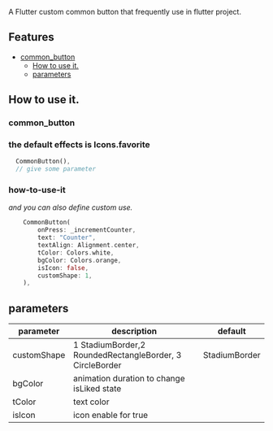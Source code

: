 A Flutter custom common button that frequently use in flutter project.  

## Features


- [common_button](#common_button)
    - [How to use it.](#how-to-use-it)
    - [parameters](#parameters)

##  How to use it.



### common_button
### the default effects is Icons.favorite
```dart
  CommonButton(), 
  // give some parameter 
```

### how-to-use-it
*and you can also define custom use.*

```dart
    CommonButton(
        onPress: _incrementCounter,
        text: "Counter",
        textAlign: Alignment.center,
        tColor: Colors.white,
        bgColor: Colors.orange,
        isIcon: false,
        customShape: 1,
    ),
```
 
 

## parameters
| parameter                  | description                                                                           | default                                                                                                                                                                               |
| -------------------------- | ------------------------------------------------------------------------------------- | ------------------------------------------------------------------------------------------------------------------------------------------------------------------------------------- |
| customShape                | 1 StadiumBorder,2 RoundedRectangleBorder, 3 CircleBorder                              | StadiumBorder                                                                                                                                                                                |
| bgColor                    | animation duration to change isLiked state                                            |                                                                                                                                                  |
| tColor                     | text color                                                                            |                                                                                                                                                                             |
| isIcon                     | icon enable for true                                                                  |  
 